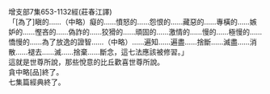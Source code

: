 增支部7集653-1132經(莊春江譯)  
「[為了]瞋的……（中略）癡的……憤怒的……怨恨的……藏惡的……專橫的……嫉妒的……慳吝的……偽詐的……狡猾的……頑固的……激情的……慢的……極慢的……憍慢的……為了放逸的證智……（中略）……遍知……遍盡……捨斷……滅盡……消散……褪去……滅……捨棄……斷念，這七法應該被修習。」  
這就是世尊所說，那些悅意的比丘歡喜世尊所說。  
貪中略[品]終了。  
七集篇經典終了。  
  
  
